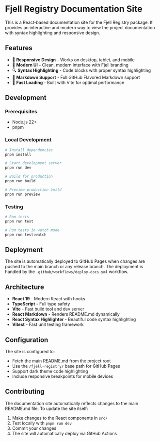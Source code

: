 # Fjell Registry Documentation Site

This is a React-based documentation site for the Fjell Registry package. It provides an interactive and modern way to view the project documentation with syntax highlighting and responsive design.

## Features

- 📱 **Responsive Design** - Works on desktop, tablet, and mobile
- 🎨 **Modern UI** - Clean, modern interface with Fjell branding
- 🔍 **Syntax Highlighting** - Code blocks with proper syntax highlighting
- 📖 **Markdown Support** - Full GitHub Flavored Markdown support
- 🚀 **Fast Loading** - Built with Vite for optimal performance

## Development

### Prerequisites

- Node.js 22+
- pnpm

### Local Development

```bash
# Install dependencies
pnpm install

# Start development server
pnpm run dev

# Build for production
pnpm run build

# Preview production build
pnpm run preview
```

### Testing

```bash
# Run tests
pnpm run test

# Run tests in watch mode
pnpm run test:watch
```

## Deployment

The site is automatically deployed to GitHub Pages when changes are pushed to the main branch or any release branch. The deployment is handled by the `.github/workflows/deploy-docs.yml` workflow.

## Architecture

- **React 19** - Modern React with hooks
- **TypeScript** - Full type safety
- **Vite** - Fast build tool and dev server
- **React Markdown** - Renders README.md dynamically
- **React Syntax Highlighter** - Beautiful code syntax highlighting
- **Vitest** - Fast unit testing framework

## Configuration

The site is configured to:
- Fetch the main README.md from the project root
- Use the `/fjell-registry/` base path for GitHub Pages
- Support dark theme code highlighting
- Include responsive breakpoints for mobile devices

## Contributing

The documentation site automatically reflects changes to the main README.md file. To update the site itself:

1. Make changes to the React components in `src/`
2. Test locally with `pnpm run dev`
3. Commit your changes
4. The site will automatically deploy via GitHub Actions
